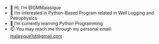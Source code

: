 - 👋 Hi, I’m @GMMalasique
- 👀 I’m interested in Python-Based Program related in Well Logging and Petrophysics 
- 🌱 I’m currently learning Python Programming
- 📫 You may reach me through my personal email: malasique1st@gmail.com

<!---
GMMalasique/GMMalasique is a ✨ special ✨ repository because its `README.md` (this file) appears on your GitHub profile.
You can click the Preview link to take a look at your changes.
--->
